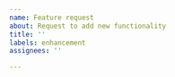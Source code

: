 ```yaml
---
name: Feature request
about: Request to add new functionality
title: ''
labels: enhancement
assignees: ''

---
```


<!-- If your functionality involves converting Markdown to HTML.
Provide an example of Markdown and the desired HTML. -->

<!-- If your request is related to the change of functions.
Describe these changes in detail. -->
